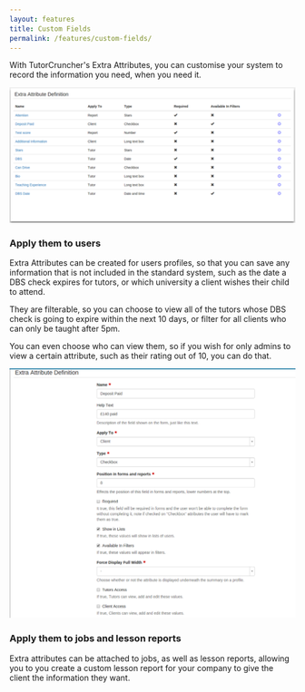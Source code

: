 ```yaml
---
layout: features
title: Custom Fields
permalink: /features/custom-fields/
---
```

With TutorCruncher's Extra Attributes, you can customise your system to record the information you need, when you need it.

<a href="/img/features/extra-attribute-list.png" data-lightbox="lightbox" data-title="The list of extra attributes for a company" class="thumbnail">
  <img src="/img/features/extra-attribute-list.png" alt-text="The list of extra attributes for a company"/>
</a>

### Apply them to users

Extra Attributes can be created for users profiles, so that you can save any information that is not included in the standard system, such as the date a DBS check expires for tutors, or which university a client wishes their child to attend.

They are filterable, so you can choose to view all of the tutors whose DBS check is going to expire within the next 10 days, or filter for all clients who can only be taught after 5pm.

You can even choose who can view them, so if you wish for only admins to view a certain attribute, such as their rating out of 10, you can do that.

<a href="/img/features/attribute-form.png" data-lightbox="lightbox" data-title="Extra Attribute form" class="thumbnail">
  <img src="/img/features/attribute-form.png" alt-text="Extra Attribute form"/>
</a>

### Apply them to jobs and lesson reports

Extra attributes can be attached to jobs, as well as lesson reports, allowing you to you create a custom lesson report for your company to give the client the information they want.